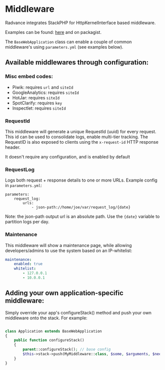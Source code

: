 Middleware
==========

Radvance integrates StackPHP for HttpKernelInterface based middleware.

Examples can be found: [here](http://stackphp.com/middlewares/) and on packagist.

The `BaseWebApplication` class can enable a couple of common middleware's using
`parameters.yml` (see examples below).

## Available middlewares through configuration:

### Misc embed codes:

* Piwik: requires `url` and `siteId`
* GoogleAnalytics: requires `siteId`
* HotJar: requires `siteId`
* SpotClarify: requires `key`
* Inspectlet: requires `siteId`

### RequestId

This middleware will generate a unique RequestId (uuid) for every request.
This id can be used to consolidate logs, enable multi-tier tracking. The RequestID is also
exposed to clients using the `x-request-id` HTTP response header.

It doesn't require any configuration, and is enabled by default

### RequestLog

Logs both request + response details to one or more URLs. Example config in `parameters.yml`:

```
parameters:
    request_log:
        urls:
            - json-path://home/joe/var/request_log/{date}
```

Note: the json-path output url is an absolute path.
Use the `{date}` variable to partition logs per day.

### Maintenance

This middleware will show a maintenance page, while allowing developers/admins to use
the system based on an IP-whitelist:

```yml
maintenance:
    enabled: true
    whitelist:
        - 127.0.0.1
        - 10.0.0.1
```

## Adding your own application-specific middleware:

Simply override your app's configureStack() method and push your own middleware onto the stack. For example:

```php

class Application extends BaseWebApplication
{
    public function configureStack()
    {
        parent::configureStack(); // base config
        $this->stack->push(MyMiddleware::class, $some, $arguments, $needed, $by, $middleware);
    }
}
```
